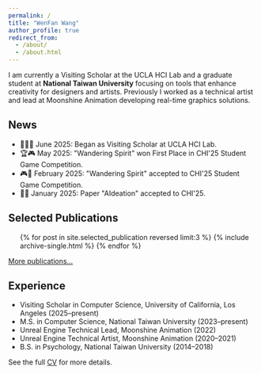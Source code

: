 ```yaml
---
permalink: /
title: "WenFan Wang"
author_profile: true
redirect_from:
  - /about/
  - /about.html
---
```


I am currently a Visiting Scholar at the UCLA HCI Lab and a graduate student at **National Taiwan University** focusing on tools that enhance creativity for designers and artists. Previously I worked as a technical artist and lead at Moonshine Animation developing real-time graphics solutions.

## News
- 🧑‍🔬🏫 June 2025: Began as Visiting Scholar at UCLA HCI Lab.
- 🏆🎮 May 2025: "Wandering Spirit" won First Place in CHI'25 Student Game Competition.
- 🎮🎉 February 2025: "Wandering Spirit" accepted to CHI'25 Student Game Competition.
- 🤖🎉 January 2025: Paper "AIdeation" accepted to CHI'25.

## Selected Publications
<ul class="selected-publications-list">
{% for post in site.selected_publication reversed limit:3 %}
  {% include archive-single.html %}
{% endfor %}
</ul>
<p class="text-right"><a href="{{ '/publications/' | relative_url }}">More publications...</a></p>

## Experience
- Visiting Scholar in Computer Science, University of California, Los Angeles (2025&ndash;present)
- M.S. in Computer Science, National Taiwan University (2023&ndash;present)
- Unreal Engine Technical Lead, Moonshine Animation (2022)
- Unreal Engine Technical Artist, Moonshine Animation (2020&ndash;2021)
- B.S. in Psychology, National Taiwan University (2014&ndash;2018)

See the full <a href="{{ '/cv/' | relative_url }}">CV</a> for more details.
